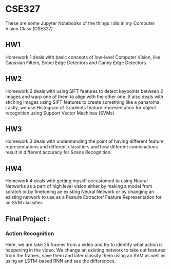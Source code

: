 # CSE327

These are some Jupyter Notebooks of the things I did in my Computer Vision Class (CSE327).


## HW1
Homework 1 deals with basic concepts of low-level Computer Vision, like Gaussian Filters, Sobel Edge Detectors and Canny Edge Detectors.

## HW2
Homework 2 deals with using SIFT features to detect keypoints between 2 images and warp one of them to align with the other one. It also deals with stiching images using SIFT features to create something like a panaroma. Lastly, we use Histogram of Gradients feature representation for object recognition using Support Vector Machines (SVMs).

## HW3
Homework 3 deals with understanding the point of having different feature representations and different classifiers and how different combinations result in different accuracy for Scene Recognition.

## HW4
Homework 4 deals with getting myself accustomed to using Neural Networks as a part of high level vision either by making a model from scratch or by finetuning an existing Neural Network or by changing an existing network to use as a Feature Extractor/ Feature Representation for an SVM classifier. 

## Final Project :
### Action Recognition
Here, we are take 25 frames from a video and try to identify what action is happening in the video. We change an existing network to take out features from the frames, save them and later classify them using an SVM as well as using an LSTM-based RNN and see the differences.
